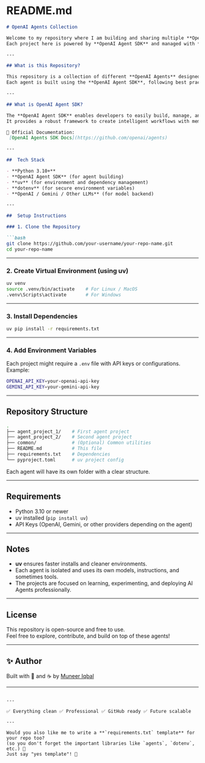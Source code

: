 # README.md

```markdown
# OpenAI Agents Collection

Welcome to my repository where I am building and sharing multiple **OpenAI Agents** using the **OpenAI Agent SDK**.  
Each project here is powered by **OpenAI Agent SDK** and managed with **uv** for modern and efficient Python package management.

---

## What is this Repository?

This repository is a collection of different **OpenAI Agents** designed for various tasks like chatting, automations, assistants, and more.  
Each agent is built using the **OpenAI Agent SDK**, following best practices for structure, environment management, and deployment.

---

## What is OpenAI Agent SDK?

The **OpenAI Agent SDK** enables developers to easily build, manage, and deploy AI-powered agents that can plan, reason, and take actions.  
It provides a robust framework to create intelligent workflows with memory, tools, and instructions.

🔗 Official Documentation:  
 [OpenAI Agents SDK Docs](https://github.com/openai/agents)

---

##  Tech Stack

- **Python 3.10+**
- **OpenAI Agent SDK** (for agent building)
- **uv** (for environment and dependency management)
- **dotenv** (for secure environment variables)
- **OpenAI / Gemini / Other LLMs** (for model backend)

---

##  Setup Instructions

### 1. Clone the Repository

```bash
git clone https://github.com/your-username/your-repo-name.git
cd your-repo-name
```

---

### 2. Create Virtual Environment (using uv)

```bash
uv venv
source .venv/bin/activate    # For Linux / MacOS
.venv\Scripts\activate       # For Windows
```

---

### 3. Install Dependencies

```bash
uv pip install -r requirements.txt
```

---

### 4. Add Environment Variables

Each project might require a `.env` file with API keys or configurations. Example:

```bash
OPENAI_API_KEY=your-openai-api-key
GEMINI_API_KEY=your-gemini-api-key
```

---

##  Repository Structure

```bash
.
├── agent_project_1/    # First agent project
├── agent_project_2/    # Second agent project
├── common/             # (Optional) Common utilities
├── README.md           # This file
├── requirements.txt    # Dependencies
└── pyproject.toml      # uv project config
```

Each agent will have its own folder with a clear structure.

---

##  Requirements

- Python 3.10 or newer
- uv installed (`pip install uv`)
- API Keys (OpenAI, Gemini, or other providers depending on the agent)

---

##  Notes

- **uv** ensures faster installs and cleaner environments.
- Each agent is isolated and uses its own models, instructions, and sometimes tools.
- The projects are focused on learning, experimenting, and deploying AI Agents professionally.

---

##  License

This repository is open-source and free to use.  
Feel free to explore, contribute, and build on top of these agents!

---

## ✨ Author

Built with 💬 and ☕ by [Muneer Iqbal](https://github.com/MSMuneerIqbal/)

---

```

---

✅ Everything clean ✅ Professional ✅ GitHub ready ✅ Future scalable

---

Would you also like me to write a **`requirements.txt` template** for your repo too?  
(so you don't forget the important libraries like `agents`, `dotenv`, etc.) 🚀  
Just say "yes template"! 🎯
